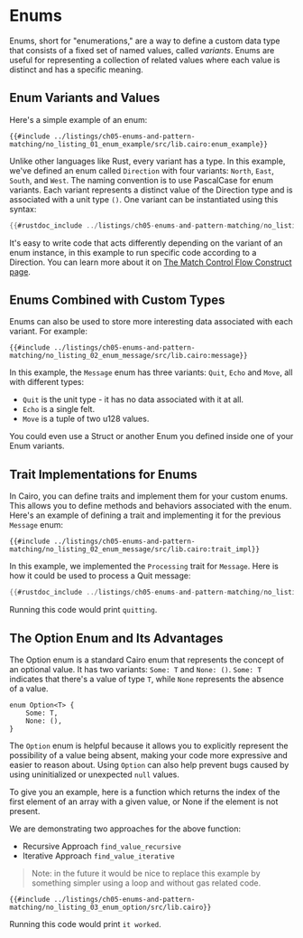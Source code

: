 # Enums

Enums, short for "enumerations," are a way to define a custom data type that consists of a fixed set of named values, called _variants_. Enums are useful for representing a collection of related values where each value is distinct and has a specific meaning.

## Enum Variants and Values

Here's a simple example of an enum:

```rust,noplayground
{{#include ../listings/ch05-enums-and-pattern-matching/no_listing_01_enum_example/src/lib.cairo:enum_example}}
```

Unlike other languages like Rust, every variant has a type. In this example, we've defined an enum called `Direction` with four variants: `North`, `East`, `South`, and `West`. The naming convention is to use PascalCase for enum variants. Each variant represents a distinct value of the Direction type and is associated with a unit type `()`. One variant can be instantiated using this syntax:

```rust
{{#rustdoc_include ../listings/ch05-enums-and-pattern-matching/no_listing_01_enum_example/src/lib.cairo:here}}
```

It's easy to write code that acts differently depending on the variant of an enum instance, in this example to run specific code according to a Direction. You can learn more about it on [The Match Control Flow Construct page](ch05-02-the-match-control-flow-construct.md).

## Enums Combined with Custom Types

Enums can also be used to store more interesting data associated with each variant. For example:

```rust,noplayground
{{#include ../listings/ch05-enums-and-pattern-matching/no_listing_02_enum_message/src/lib.cairo:message}}
```

In this example, the `Message` enum has three variants: `Quit`, `Echo` and `Move`, all with different types:

- `Quit` is the unit type - it has no data associated with it at all.
- `Echo` is a single felt.
- `Move` is a tuple of two u128 values.

You could even use a Struct or another Enum you defined inside one of your Enum variants.

## Trait Implementations for Enums

In Cairo, you can define traits and implement them for your custom enums. This allows you to define methods and behaviors associated with the enum. Here's an example of defining a trait and implementing it for the previous `Message` enum:

```rust,noplayground
{{#include ../listings/ch05-enums-and-pattern-matching/no_listing_02_enum_message/src/lib.cairo:trait_impl}}
```

In this example, we implemented the `Processing` trait for `Message`. Here is how it could be used to process a Quit message:

```rust
{{#rustdoc_include ../listings/ch05-enums-and-pattern-matching/no_listing_02_enum_message/src/lib.cairo:main}}
```

Running this code would print `quitting`.

## The Option Enum and Its Advantages

The Option enum is a standard Cairo enum that represents the concept of an optional value. It has two variants: `Some: T` and `None: ()`. `Some: T ` indicates that there's a value of type `T`, while `None` represents the absence of a value.

```rust,noplayground
enum Option<T> {
    Some: T,
    None: (),
}
```

The `Option` enum is helpful because it allows you to explicitly represent the possibility of a value being absent, making your code more expressive and easier to reason about. Using `Option` can also help prevent bugs caused by using uninitialized or unexpected `null` values.

To give you an example, here is a function which returns the index of the first element of an array with a given value, or None if the element is not present.

We are demonstrating two approaches for the above function:

- Recursive Approach `find_value_recursive`
- Iterative Approach `find_value_iterative`

> Note: in the future it would be nice to replace this example by something simpler using a loop and without gas related code.

```rust,noplayground
{{#include ../listings/ch05-enums-and-pattern-matching/no_listing_03_enum_option/src/lib.cairo}}

```

Running this code would print `it worked`.
